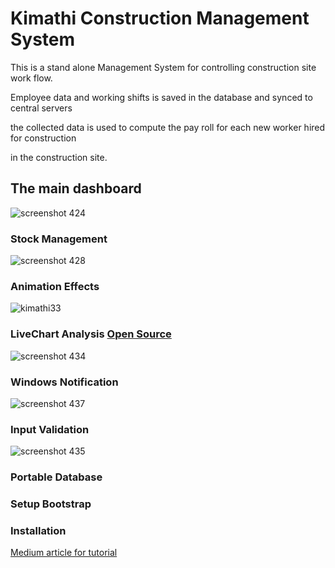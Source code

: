 # Kimathi Construction Management System
This is a stand alone Management System for controlling construction site work flow.

Employee data and working shifts is saved in the database and synced to central servers 

the collected data is used to compute the pay roll for each new worker hired for construction

in the construction site.

## The main dashboard 

![screenshot 424](https://user-images.githubusercontent.com/22516895/36278170-0423c93c-12a4-11e8-9799-1b2b629e6517.png)

### Stock Management

![screenshot 428](https://user-images.githubusercontent.com/22516895/36291298-2bb50510-12db-11e8-84cc-a258fe143c56.png)

### Animation Effects

![kimathi33](https://user-images.githubusercontent.com/22516895/36357433-01d5190c-150f-11e8-9f18-6cba70e2f45c.gif)


### LiveChart Analysis [Open Source](https://github.com/JobGetabu/Live-Charts)

![screenshot 434](https://user-images.githubusercontent.com/22516895/36291013-9ee795c2-12d9-11e8-938f-41270e9e9438.png)

### Windows Notification
![screenshot 437](https://user-images.githubusercontent.com/22516895/36291081-fae03384-12d9-11e8-8ef1-02cf4542b5f2.png)

### Input Validation
![screenshot 435](https://user-images.githubusercontent.com/22516895/36291082-fb2bdf46-12d9-11e8-835f-5a4fbdbc38dc.png)

### Portable Database
### Setup Bootstrap
### Installation 

[Medium article for tutorial](https://medium.com/@getabujob)
